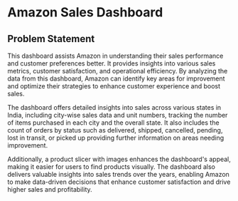 # Amazon Sales Dashboard

## Problem Statement

This dashboard assists Amazon in understanding their sales performance and customer preferences better. It provides insights into various sales metrics, customer satisfaction, and operational efficiency. By analyzing the data from this dashboard, Amazon can identify key areas for improvement and optimize their strategies to enhance customer experience and boost sales.

The dashboard offers detailed insights into sales across various states in India, including city-wise sales data and unit numbers, tracking the number of items purchased in each city and the overall state. It also includes the count of orders by status such as delivered, shipped, cancelled, pending, lost in transit, or picked up providing further information on areas needing improvement. 

Additionally, a product slicer with images enhances the dashboard's appeal, making it easier for users to find products visually. The dashboard also delivers valuable insights into sales trends over the years, enabling Amazon to make data-driven decisions that enhance customer satisfaction and drive higher sales and profitability.

